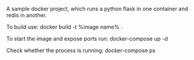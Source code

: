 A sample docker project, which runs a python flask in one container and redis in another.

To build use: docker build -t %image name% .  
  
To start the image and expose ports run: docker-compose up -d

Check whether the process is running: docker-compose ps

